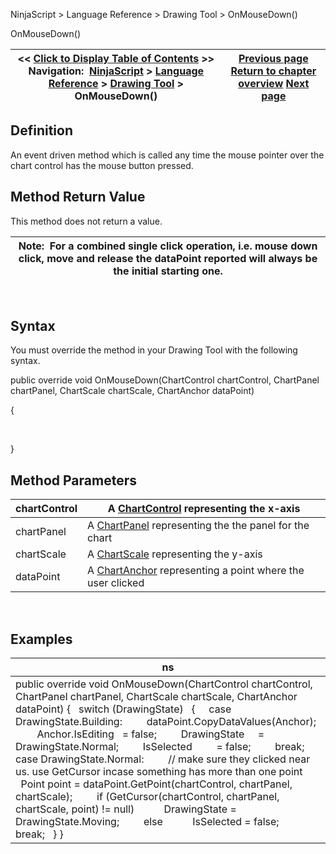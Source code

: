 ﻿
NinjaScript > Language Reference > Drawing Tool > OnMouseDown()

OnMouseDown()

| << [Click to Display Table of Contents](onmousedown.md) >> **Navigation:**     [NinjaScript](ninjascript-1.md) > [Language Reference](language_reference_wip-1.md) > [Drawing Tool](drawing_tools-1.md) > OnMouseDown() | [Previous page](onbarschanged-1.md) [Return to chapter overview](drawing_tools-1.md) [Next page](onmousemove-1.md) |
| --- | --- |
## Definition
An event driven method which is called any time the mouse pointer over the chart control has the mouse button pressed.
 
## Method Return Value
This method does not return a value.
 

| Note:  For a combined single click operation, i.e. mouse down click, move and release the dataPoint reported will always be the initial starting one. |
| --- |
 
## Syntax
You must override the method in your Drawing Tool with the following syntax.
   

public override void OnMouseDown(ChartControl chartControl, ChartPanel chartPanel, ChartScale chartScale, ChartAnchor dataPoint)  

{  

     

}
## 
## Method Parameters

| chartControl | A [ChartControl](chartcontrol-1.md) representing the x-axis |
| --- | --- |
| chartPanel | A [ChartPanel](chartpanel-1.md) representing the the panel for the chart |
| chartScale | A [ChartScale](chartscale-1.md) representing the y-axis |
| dataPoint | A [ChartAnchor](chartanchor-1.md) representing a point where the user clicked |
 
## 
## Examples

| ns |
| --- |
| public override void OnMouseDown(ChartControl chartControl, ChartPanel chartPanel, ChartScale chartScale, ChartAnchor dataPoint) {    switch (DrawingState)    {      case DrawingState.Building:          dataPoint.CopyDataValues(Anchor);          Anchor.IsEditing   = false;          DrawingState     = DrawingState.Normal;          IsSelected         = false;          break;      case DrawingState.Normal:          // make sure they clicked near us. use GetCursor incase something has more than one point          Point point = dataPoint.GetPoint(chartControl, chartPanel, chartScale);          if (GetCursor(chartControl, chartPanel, chartScale, point) != null)            DrawingState = DrawingState.Moving;          else            IsSelected = false;          break;    } } |

